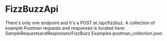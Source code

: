 # FizzBuzzApi

There's only one endpoint and it's a POST at /api/fizzbuz. 
A collection of example Postman requests and responses is located here:
SampleRequestsandResponses/FizzBuzz Examples.postman_collection.json
